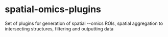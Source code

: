 # spatial-omics-plugins
Set of plugins for generation of spatial --omics ROIs, spatial aggregation to intersecting structures, filtering and outputting data
